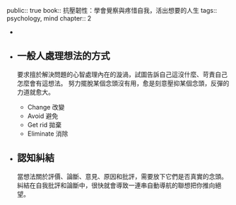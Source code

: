 public:: true
book:: 抗壓韌性：學會覺察與疼惜自我，活出想要的人生
tags:: psychology, mind
chapter:: 2

-
- ## 一般人處理想法的方式
  要求擅於解決問題的心智處理內在的漩渦，試圖告訴自己這沒什麼、苛責自己怎麼會有這想法。
  努力擺脫某個念頭沒有用，愈是刻意壓抑某個念頭，反彈的力道就愈大。
	- Change 改變
	- Avoid 避免
	- Get rid 拋棄
	- Eliminate 消除
- ## 認知糾結
  
  當想法關於評價、論斷、意見、原因和批評，需要放下它們是否真實的念頭。
  糾結在自我批評和論斷中，很快就會導致一連串自動導航的聯想把你推向絕望。